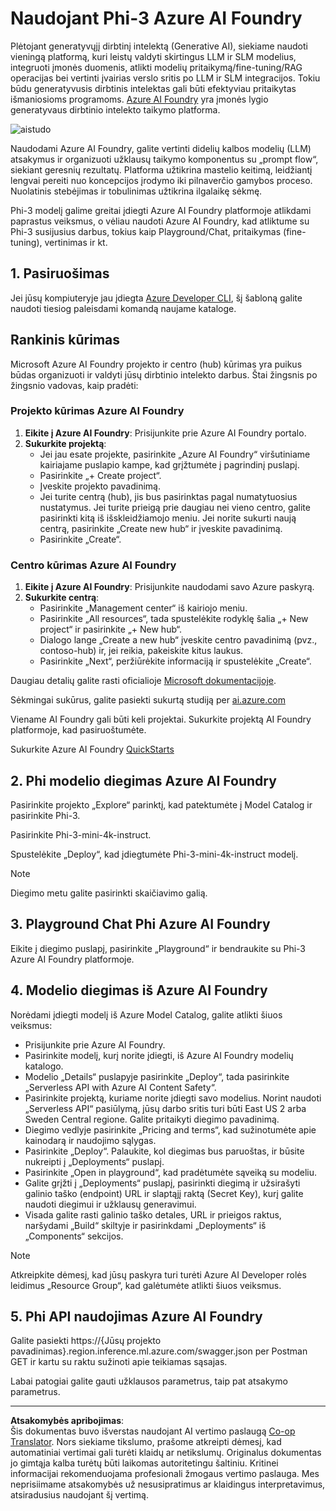 <!--
CO_OP_TRANSLATOR_METADATA:
{
  "original_hash": "3a1e48b628022485aac989c9f733e792",
  "translation_date": "2025-09-12T14:58:53+00:00",
  "source_file": "md/02.QuickStart/AzureAIFoundry_QuickStart.md",
  "language_code": "lt"
}
-->
# **Naudojant Phi-3 Azure AI Foundry**

Plėtojant generatyvųjį dirbtinį intelektą (Generative AI), siekiame naudoti vieningą platformą, kuri leistų valdyti skirtingus LLM ir SLM modelius, integruoti įmonės duomenis, atlikti modelių pritaikymą/fine-tuning/RAG operacijas bei vertinti įvairias verslo sritis po LLM ir SLM integracijos. Tokiu būdu generatyvusis dirbtinis intelektas gali būti efektyviau pritaikytas išmaniosioms programoms. [Azure AI Foundry](https://ai.azure.com) yra įmonės lygio generatyvaus dirbtinio intelekto taikymo platforma.

![aistudo](../../../../imgs/01/02/03/aifoundry_home.png)

Naudodami Azure AI Foundry, galite vertinti didelių kalbos modelių (LLM) atsakymus ir organizuoti užklausų taikymo komponentus su „prompt flow“, siekiant geresnių rezultatų. Platforma užtikrina mastelio keitimą, leidžiantį lengvai pereiti nuo koncepcijos įrodymo iki pilnaverčio gamybos proceso. Nuolatinis stebėjimas ir tobulinimas užtikrina ilgalaikę sėkmę.

Phi-3 modelį galime greitai įdiegti Azure AI Foundry platformoje atlikdami paprastus veiksmus, o vėliau naudoti Azure AI Foundry, kad atliktume su Phi-3 susijusius darbus, tokius kaip Playground/Chat, pritaikymas (fine-tuning), vertinimas ir kt.

## **1. Pasiruošimas**

Jei jūsų kompiuteryje jau įdiegta [Azure Developer CLI](https://learn.microsoft.com/azure/developer/azure-developer-cli/overview?WT.mc_id=aiml-138114-kinfeylo), šį šabloną galite naudoti tiesiog paleisdami komandą naujame kataloge.

## Rankinis kūrimas

Microsoft Azure AI Foundry projekto ir centro (hub) kūrimas yra puikus būdas organizuoti ir valdyti jūsų dirbtinio intelekto darbus. Štai žingsnis po žingsnio vadovas, kaip pradėti:

### Projekto kūrimas Azure AI Foundry

1. **Eikite į Azure AI Foundry**: Prisijunkite prie Azure AI Foundry portalo.
2. **Sukurkite projektą**:
   - Jei jau esate projekte, pasirinkite „Azure AI Foundry“ viršutiniame kairiajame puslapio kampe, kad grįžtumėte į pagrindinį puslapį.
   - Pasirinkite „+ Create project“.
   - Įveskite projekto pavadinimą.
   - Jei turite centrą (hub), jis bus pasirinktas pagal numatytuosius nustatymus. Jei turite prieigą prie daugiau nei vieno centro, galite pasirinkti kitą iš išskleidžiamojo meniu. Jei norite sukurti naują centrą, pasirinkite „Create new hub“ ir įveskite pavadinimą.
   - Pasirinkite „Create“.

### Centro kūrimas Azure AI Foundry

1. **Eikite į Azure AI Foundry**: Prisijunkite naudodami savo Azure paskyrą.
2. **Sukurkite centrą**:
   - Pasirinkite „Management center“ iš kairiojo meniu.
   - Pasirinkite „All resources“, tada spustelėkite rodyklę šalia „+ New project“ ir pasirinkite „+ New hub“.
   - Dialogo lange „Create a new hub“ įveskite centro pavadinimą (pvz., contoso-hub) ir, jei reikia, pakeiskite kitus laukus.
   - Pasirinkite „Next“, peržiūrėkite informaciją ir spustelėkite „Create“.

Daugiau detalių galite rasti oficialioje [Microsoft dokumentacijoje](https://learn.microsoft.com/azure/ai-studio/how-to/create-projects).

Sėkmingai sukūrus, galite pasiekti sukurtą studiją per [ai.azure.com](https://ai.azure.com/)

Viename AI Foundry gali būti keli projektai. Sukurkite projektą AI Foundry platformoje, kad pasiruoštumėte.

Sukurkite Azure AI Foundry [QuickStarts](https://learn.microsoft.com/azure/ai-studio/quickstarts/get-started-code)

## **2. Phi modelio diegimas Azure AI Foundry**

Pasirinkite projekto „Explore“ parinktį, kad patektumėte į Model Catalog ir pasirinkite Phi-3.

Pasirinkite Phi-3-mini-4k-instruct.

Spustelėkite „Deploy“, kad įdiegtumėte Phi-3-mini-4k-instruct modelį.

> [!NOTE]
>
> Diegimo metu galite pasirinkti skaičiavimo galią.

## **3. Playground Chat Phi Azure AI Foundry**

Eikite į diegimo puslapį, pasirinkite „Playground“ ir bendraukite su Phi-3 Azure AI Foundry platformoje.

## **4. Modelio diegimas iš Azure AI Foundry**

Norėdami įdiegti modelį iš Azure Model Catalog, galite atlikti šiuos veiksmus:

- Prisijunkite prie Azure AI Foundry.
- Pasirinkite modelį, kurį norite įdiegti, iš Azure AI Foundry modelių katalogo.
- Modelio „Details“ puslapyje pasirinkite „Deploy“, tada pasirinkite „Serverless API with Azure AI Content Safety“.
- Pasirinkite projektą, kuriame norite įdiegti savo modelius. Norint naudoti „Serverless API“ pasiūlymą, jūsų darbo sritis turi būti East US 2 arba Sweden Central regione. Galite pritaikyti diegimo pavadinimą.
- Diegimo vedlyje pasirinkite „Pricing and terms“, kad sužinotumėte apie kainodarą ir naudojimo sąlygas.
- Pasirinkite „Deploy“. Palaukite, kol diegimas bus paruoštas, ir būsite nukreipti į „Deployments“ puslapį.
- Pasirinkite „Open in playground“, kad pradėtumėte sąveiką su modeliu.
- Galite grįžti į „Deployments“ puslapį, pasirinkti diegimą ir užsirašyti galinio taško (endpoint) URL ir slaptąjį raktą (Secret Key), kurį galite naudoti diegimui ir užklausų generavimui.
- Visada galite rasti galinio taško detales, URL ir prieigos raktus, naršydami „Build“ skiltyje ir pasirinkdami „Deployments“ iš „Components“ sekcijos.

> [!NOTE]
> Atkreipkite dėmesį, kad jūsų paskyra turi turėti Azure AI Developer rolės leidimus „Resource Group“, kad galėtumėte atlikti šiuos veiksmus.

## **5. Phi API naudojimas Azure AI Foundry**

Galite pasiekti https://{Jūsų projekto pavadinimas}.region.inference.ml.azure.com/swagger.json per Postman GET ir kartu su raktu sužinoti apie teikiamas sąsajas.

Labai patogiai galite gauti užklausos parametrus, taip pat atsakymo parametrus.

---

**Atsakomybės apribojimas**:  
Šis dokumentas buvo išverstas naudojant AI vertimo paslaugą [Co-op Translator](https://github.com/Azure/co-op-translator). Nors siekiame tikslumo, prašome atkreipti dėmesį, kad automatiniai vertimai gali turėti klaidų ar netikslumų. Originalus dokumentas jo gimtąja kalba turėtų būti laikomas autoritetingu šaltiniu. Kritinei informacijai rekomenduojama profesionali žmogaus vertimo paslauga. Mes neprisiimame atsakomybės už nesusipratimus ar klaidingus interpretavimus, atsiradusius naudojant šį vertimą.